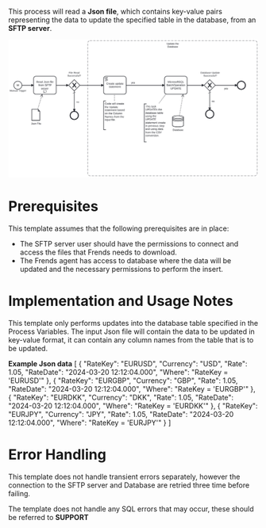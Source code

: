 This process will read a **Json file**, which contains key-value pairs representing the data to update the specified table in the database, from an **SFTP server**. 



![Template](assets/Json_file_from_SFTP_server_to_MicrosoftSQL_Database_Update.svg)

# Prerequisites

This template assumes that the following prerequisites are in place:

- The SFTP server user should have the permissions to connect and access 
  the files that Frends needs to download.
- The Frends agent has access to database where the data will be updated and the necessary permissions to perform the insert.

# Implementation and Usage Notes

This template only performs updates into the database table specified in the Process Variables.
The input Json file will contain the data to be updated in key-value format, it can contain any column names from the table that is to be updated.

**Example Json data**
[
	{
		"RateKey": "EURUSD",
		"Currency": "USD",
		"Rate": 1.05,
		"RateDate": "2024-03-20 12:12:04.000",
		"Where": "RateKey = 'EURUSD'"
	},
	{
		"RateKey": "EURGBP",
		"Currency": "GBP",
		"Rate": 1.05,
		"RateDate": "2024-03-20 12:12:04.000",
		"Where": "RateKey = 'EURGBP'"
	},
	{
		"RateKey": "EURDKK",
		"Currency": "DKK",
		"Rate": 1.05,
		"RateDate": "2024-03-20 12:12:04.000",
		"Where": "RateKey = 'EURDKK'"
	},
	{
		"RateKey": "EURJPY",
		"Currency": "JPY",
		"Rate": 1.05,
		"RateDate": "2024-03-20 12:12:04.000",
		"Where": "RateKey = 'EURJPY'"
	}
]
# Error Handling

This template does not handle transient errors separately, however the connection
to the SFTP server and Database are retried three time before failing.

The template does not handle any SQL errors that may occur, these should be referred to **SUPPORT**
